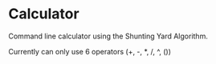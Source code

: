 # Calculator
Command line calculator using the Shunting Yard Algorithm.

Currently can only use 6 operators (+, -, *, /, ^, ())
